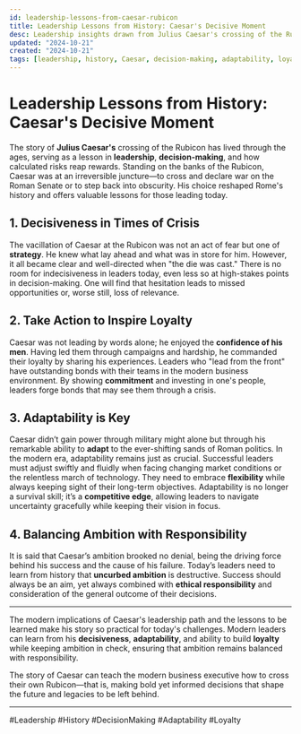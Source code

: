 ```yaml
---
id: leadership-lessons-from-caesar-rubicon
title: Leadership Lessons from History: Caesar's Decisive Moment
desc: Leadership insights drawn from Julius Caesar's crossing of the Rubicon, focusing on decisiveness, adaptability, and loyalty.
updated: "2024-10-21"
created: "2024-10-21"
tags: [leadership, history, Caesar, decision-making, adaptability, loyalty]
---
```


# Leadership Lessons from History: Caesar's Decisive Moment

The story of **Julius Caesar's** crossing of the Rubicon has lived through the ages, serving as a lesson in **leadership**, **decision-making**, and how calculated risks reap rewards. Standing on the banks of the Rubicon, Caesar was at an irreversible juncture—to cross and declare war on the Roman Senate or to step back into obscurity. His choice reshaped Rome's history and offers valuable lessons for those leading today.

## 1. Decisiveness in Times of Crisis

The vacillation of Caesar at the Rubicon was not an act of fear but one of **strategy**. He knew what lay ahead and what was in store for him. However, it all became clear and well-directed when "the die was cast." There is no room for indecisiveness in leaders today, even less so at high-stakes points in decision-making. One will find that hesitation leads to missed opportunities or, worse still, loss of relevance.

## 2. Take Action to Inspire Loyalty

Caesar was not leading by words alone; he enjoyed the **confidence of his men**. Having led them through campaigns and hardship, he commanded their loyalty by sharing his experiences. Leaders who "lead from the front" have outstanding bonds with their teams in the modern business environment. By showing **commitment** and investing in one's people, leaders forge bonds that may see them through a crisis.

## 3. Adaptability is Key

Caesar didn’t gain power through military might alone but through his remarkable ability to **adapt** to the ever-shifting sands of Roman politics. In the modern era, adaptability remains just as crucial. Successful leaders must adjust swiftly and fluidly when facing changing market conditions or the relentless march of technology. They need to embrace **flexibility** while always keeping sight of their long-term objectives. Adaptability is no longer a survival skill; it’s a **competitive edge**, allowing leaders to navigate uncertainty gracefully while keeping their vision in focus.

## 4. Balancing Ambition with Responsibility

It is said that Caesar’s ambition brooked no denial, being the driving force behind his success and the cause of his failure. Today’s leaders need to learn from history that **uncurbed ambition** is destructive. Success should always be an aim, yet always combined with **ethical responsibility** and consideration of the general outcome of their decisions.

---

The modern implications of Caesar's leadership path and the lessons to be learned make his story so practical for today's challenges. Modern leaders can learn from his **decisiveness**, **adaptability**, and ability to build **loyalty** while keeping ambition in check, ensuring that ambition remains balanced with responsibility.

The story of Caesar can teach the modern business executive how to cross their own Rubicon—that is, making bold yet informed decisions that shape the future and legacies to be left behind.

---

#Leadership
#History
#DecisionMaking
#Adaptability
#Loyalty
